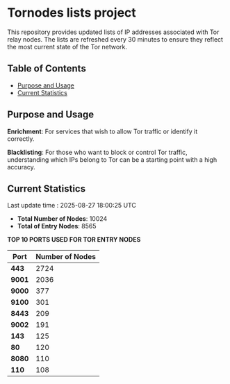 # Tornodes lists project

This repository provides updated lists of IP addresses associated with Tor relay nodes. The lists are refreshed every 30 minutes to ensure they reflect the most current state of the Tor network.

## Table of Contents

- [Purpose and Usage](#purpose-and-usage)
- [Current Statistics](#current-statistics)


## Purpose and Usage

**Enrichment**: For services that wish to allow Tor traffic or identify it correctly.

**Blacklisting**: For those who want to block or control Tor traffic, understanding which IPs belong to Tor can be a starting point with a high accuracy.

## Current Statistics

Last update time : 2025-08-27 18:00:25 UTC

- **Total Number of Nodes**: 10024
- **Total of Entry Nodes**: 8565

**TOP 10 PORTS USED FOR TOR ENTRY NODES**

| **Port** | **Number of Nodes** |
|------|-----------------|
| **443**   | 2724  |
| **9001**   | 2036  |
| **9000**   | 377  |
| **9100**   | 301  |
| **8443**   | 209  |
| **9002**   | 191  |
| **143**   | 125  |
| **80**   | 120  |
| **8080**   | 110  |
| **110**   | 108  |

